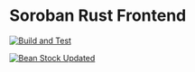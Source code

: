 # Soroban Rust Frontend

[![Build and Test](https://github.com/spaced-out-thoughts-dev-foundation/soroban_rust_frontend/actions/workflows/build_and_test.yml/badge.svg)](https://github.com/spaced-out-thoughts-dev-foundation/soroban_rust_frontend/actions/workflows/build_and_test.yml)

[![Bean Stock Updated](https://github.com/spaced-out-thoughts-dev-foundation/soroban_rust_frontend/actions/workflows/bean_stock_remote_submodule_update.yml/badge.svg)](https://github.com/spaced-out-thoughts-dev-foundation/soroban_rust_frontend/actions/workflows/bean_stock_remote_submodule_update.yml)
